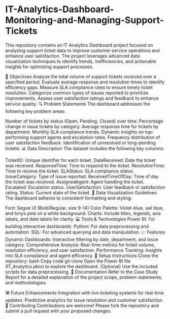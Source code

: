 # IT-Analytics-Dashboard-Monitoring-and-Managing-Support-Tickets

This repository contains an IT Analytics Dashboard project focused on analyzing support ticket data to improve customer service operations and enhance user satisfaction. The project leverages advanced data visualization techniques to identify trends, inefficiencies, and actionable insights for optimizing support processes.

🚀 Objectives
Analyze the total volume of support tickets received over a specified period.
Evaluate average response and resolution times to identify efficiency gaps.
Measure SLA compliance rates to ensure timely ticket resolution.
Categorize common types of issues reported to prioritize improvements.
Assess user satisfaction ratings and feedback to enhance service quality.
🔍 Problem Statements
The dashboard addresses the following key problem areas:

Number of tickets by status (Open, Pending, Closed) over time.
Percentage change in issue tickets by category.
Average response time for tickets by department.
Monthly SLA compliance trends.
Dynamic insights on top-performing support agents and escalation rates.
Frequency distribution of user satisfaction feedback.
Identification of unresolved or long-pending tickets.
📊 Data Description
The dataset includes the following key columns:

TicketID: Unique identifier for each ticket.
DateReceived: Date the ticket was received.
ResponseTime: Time to respond to the ticket.
ResolutionTime: Time to resolve the ticket.
SLAStatus: SLA compliance status.
IssueCategory: Type of issue reported.
ReceivedTimeOfDay: Time of day the ticket was received.
AssignedAgent: Agent handling the ticket.
Escalated: Escalation status.
UserSatisfaction: User feedback or satisfaction rating.
Status: Current state of the ticket.
📐 Data Visualization Guidelines
The dashboard adheres to consistent formatting and styling:

Font: Segoe UI (Bold/Regular, size 9-14)
Color Palette: Violet-blue, sail blue, and tonys pink on a white background.
Charts: Include titles, legends, axis labels, and data labels for clarity.
💻 Tools & Technologies
Power BI: For building interactive dashboards.
Python: For data preprocessing and automation.
SQL: For advanced querying and data manipulation.
📈 Features
Dynamic Dashboards: Interactive filtering by date, department, and issue category.
Comprehensive Analysis: Real-time metrics for ticket volume, resolution efficiency, and user satisfaction.
Performance Tracking: Insights into SLA compliance and agent efficiency.
🔧 Setup Instructions
Clone the repository:
bash
Copy code
git clone 
Open the Power BI file (IT_Analytics.pbix) to explore the dashboard.
(Optional) Use the included scripts for data preprocessing.
📖 Documentation
Refer to the Case Study Report for a detailed explanation of the project scope, problem statements, and methodologies.

🛠️ Future Enhancements
Integration with live ticketing systems for real-time updates.
Predictive analytics for issue resolution and customer satisfaction.
🤝 Contributing
Contributions are welcome! Please fork the repository and submit a pull request with your proposed changes.


